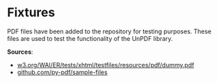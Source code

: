 # Fixtures

PDF files have been added to the repository for testing purposes. These files are used to test the functionality of the UnPDF library.

**Sources**:

- [w3.org/WAI/ER/tests/xhtml/testfiles/resources/pdf/dummy.pdf](https://www.w3.org/WAI/ER/tests/xhtml/testfiles/resources/pdf/dummy.pdf)
- [github.com/py-pdf/sample-files](https://github.com/py-pdf/sample-files)
